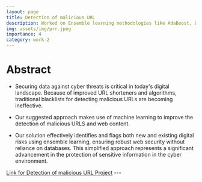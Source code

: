```yaml
---
layout: page
title: Detection of malicious URL 
description: Worked on Ensemble learning methodologies like AdaBoost, Bagging, Random Forest where it can detect webisites which are malicious or benign
img: assets/img/prr.jpeg
importance: 4
category: work-2
---
```

<h1> Abstract </h1>

- Securing data against cyber threats is critical in
today's digital landscape. Because of improved URL shorteners
and algorithms, traditional blacklists for detecting malicious
URLs are becoming ineffective.

- Our suggested approach makes
use of machine learning to improve the detection of malicious
URLS and web content.

- Our solution effectively identifies and
flags both new and existing digital risks using ensemble learning,
ensuring robust web security without reliance on databases. This
simplified approach represents a significant advancement in the
protection of sensitive information in the cyber environment.




<a href="https://github.iu.edu/CSCI-P556-AML/final-isaikuma-jbudigini-seguram">Link for Detection of malicious URL Project</a>
    ---
